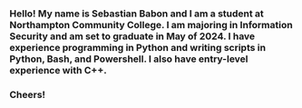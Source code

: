 ### Hello! My name is Sebastian Babon and I am a student at Northampton Community College. I am majoring in Information Security and am set to graduate in May of 2024. I have experience programming in Python and writing scripts in Python, Bash, and Powershell. I also have entry-level experience with C++.

### Cheers!

<!--
**babons/babons** is a ✨ _special_ ✨ repository because its `README.md` (this file) appears on your GitHub profile.

Here are some ideas to get you started:

- 🔭 I’m currently working on ...
- 🌱 I’m currently learning ...
- 👯 I’m looking to collaborate on ...
- 🤔 I’m looking for help with ...
- 💬 Ask me about ...
- 📫 How to reach me: ...
- 😄 Pronouns: ...
- ⚡ Fun fact: ...
-->
